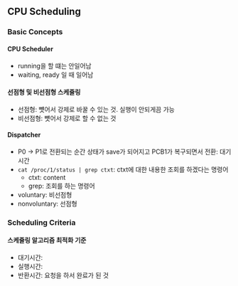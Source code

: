 ## CPU Scheduling

### Basic Concepts
#### CPU Scheduler
- running을 할 떄는 안일어남
- waiting,  ready 일 때 일어남

#### 선점형 및 비선점형 스케줄링
- 선점형: 뻇어서 강제로 바꿀 수 있는 것. 실행이 안되게끔 가능
- 비선점형: 뻇어서 강제로 할 수 없는 것

#### Dispatcher
- P0 -> P1로 전환되는 순간 상태가 save가 되어지고 PCB1가 복구되면서 전환: 대기 시간
- `cat /proc/1/status | grep ctxt`: ctxt에 대한 내용한 조회를 하겠다는 명령어
  - ctxt: content
  - grep: 조회를 하는 명령어
- voluntary: 비선점형
- nonvoluntary: 선점형

### Scheduling Criteria
#### 스케줄링 알고리즘 최적화 기준
- 대기시간: 
- 실행시간: 
- 반환시간: 요청을 하서 완료가 된 것